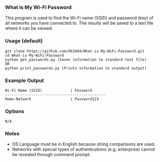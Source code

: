 ### What is My Wi-Fi Password
This program is used to find the Wi-Fi name (SSID) and password (key) of all networks you have connected to. The results will be saved to a text file where it can be viewed.

### Usage (default)
    git clone https://github.com/dk2684/What-is-My-WiFi-Password.git
    cd What-is-My-WiFi-Password
    python get_passwords.py (Saves information to standard text file)
    OR
    python print_passwords.py (Prints information to standard output)
    
### Example Output
    Wi-Fi Name (SSID)             | Password
    ----------------------------------------------
    Home-Network                  | Password123
    
### Options
    N/A
    
### Notes
- OS Language must be in English because string comparisons are used.
- Networks with special types of authentications (e.g. enterprise) cannot be revealed through command prompt.    
